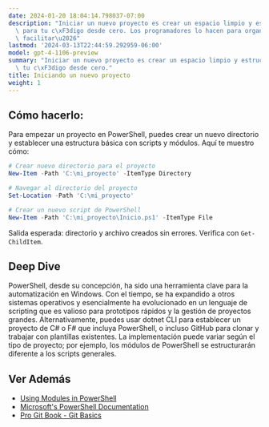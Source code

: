 ```yaml
---
date: 2024-01-20 18:04:14.798037-07:00
description: "Iniciar un nuevo proyecto es crear un espacio limpio y estructurado\
  \ para tu c\xF3digo desde cero. Los programadores lo hacen para organizar ideas,\
  \ facilitar\u2026"
lastmod: '2024-03-13T22:44:59.292959-06:00'
model: gpt-4-1106-preview
summary: "Iniciar un nuevo proyecto es crear un espacio limpio y estructurado para\
  \ tu c\xF3digo desde cero."
title: Iniciando un nuevo proyecto
weight: 1
---
```


## Cómo hacerlo:
Para empezar un proyecto en PowerShell, puedes crear un nuevo directorio y establecer una estructura básica con scripts y módulos. Aquí te muestro cómo:

```PowerShell
# Crear nuevo directorio para el proyecto
New-Item -Path 'C:\mi_proyecto' -ItemType Directory

# Navegar al directorio del proyecto
Set-Location -Path 'C:\mi_proyecto'

# Crear un nuevo script de PowerShell
New-Item -Path 'C:\mi_proyecto\Inicio.ps1' -ItemType File
```
Salida esperada: directorio y archivo creados sin errores. Verifica con `Get-ChildItem`.

## Deep Dive
PowerShell, desde su concepción, ha sido una herramienta clave para la automatización en Windows. Con el tiempo, se ha expandido a otros sistemas operativos y esencialmente ha evolucionado en un lenguaje de scripting que es valioso para prototipos rápidos y la gestión de proyectos grandes. Alternativamente, puedes usar dotnet CLI para establecer un proyecto de C# o F# que incluya PowerShell, o incluso GitHub para clonar y trabajar con plantillas existentes. La implementación puede variar según el tipo de proyecto; por ejemplo, los módulos de PowerShell se estructurarán diferente a los scripts generales.

## Ver Además
- [Using Modules in PowerShell](https://docs.microsoft.com/en-us/powershell/scripting/developer/module/understanding-a-windows-powershell-module?view=powershell-7.1)
- [Microsoft's PowerShell Documentation](https://docs.microsoft.com/en-us/powershell/)
- [Pro Git Book - Git Basics](https://git-scm.com/book/en/v2/Getting-Started-Git-Basics)
